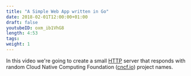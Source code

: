 ```yaml
---
title: "A Simple Web App written in Go"
date: 2018-02-01T12:00:00+01:00
draft: false
youtubeID: oxm_ib1VhG8
length: 4:53
tags: 
weight: 1
---
```


In this video we're going to create a small [HTTP](https://en.wikipedia.org/wiki/Hypertext_Transfer_Protocol) server
that responds with random Cloud Native Computing Foundation ([cncf.io](https://cncf.io)) project names.
